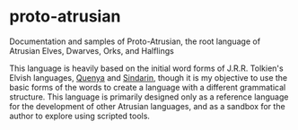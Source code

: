 # proto-atrusian

Documentation and samples of Proto-Atrusian, the root language of Atrusian Elves, Dwarves, Orks, and Halflings

This language is heavily based on the initial word forms of J.R.R. Tolkien's Elvish languages, [Quenya](https://en.wikipedia.org/wiki/Quenya) and [Sindarin](https://en.wikipedia.org/wiki/Sindarin), though it is my objective to use the basic forms of the words to create a language with a different grammatical structure. This language is primarily designed only as a reference language for the development of other Atrusian languages, and as a sandbox for the author to explore using scripted tools.
